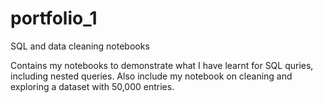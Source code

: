 # portfolio_1
SQL and data cleaning notebooks

Contains my notebooks to demonstrate what I have learnt for SQL quries, including nested queries.
Also include my notebook on cleaning and exploring a dataset with 50,000 entries.
